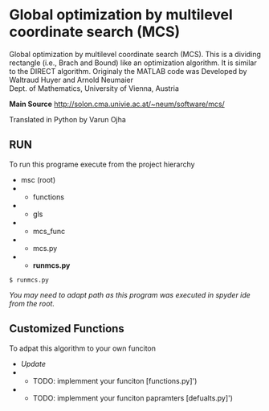 # Global optimization by multilevel coordinate search (MCS)

Global optimization by multilevel coordinate search (MCS). This is a dividing rectangle (i.e., Brach and Bound) like an optimization algorithm. It is similar to the DIRECT algorithm. Originaly the MATLAB code was Developed by Waltraud Huyer and Arnold Neumaier </br>
Dept. of Mathematics, University of Vienna, Austria                   

**Main Source**
http://solon.cma.univie.ac.at/~neum/software/mcs/                                                 


Translated in Python by Varun Ojha 

## RUN
To run this programe execute from the project hierarchy

- msc (root)
- - functions
- - gls
- - mcs_func
- - mcs.py
- - **runmcs.py**

```python:
$ runmcs.py
```

_You may need to adapt path as this program was executed in spyder ide from the root._

## Customized Functions
To adpat this algorithm to your own funciton 

- _Update_</br>
- - TODO: implemment your funciton [functions.py]')
- - TODO: implemment your funciton papramters [defualts.py]') 
